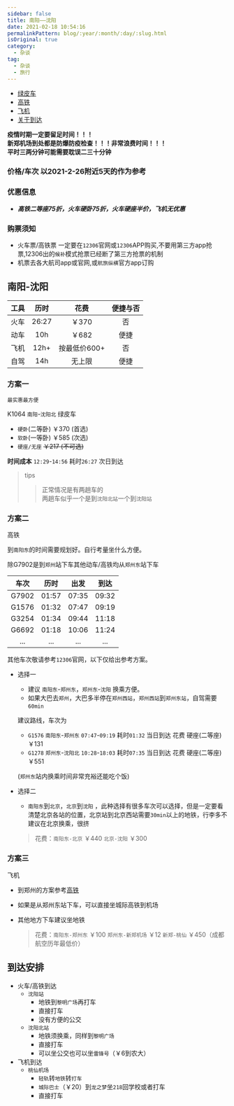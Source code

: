 ```yaml
---
sidebar: false
title: 南阳——沈阳     
date: 2021-02-18 10:54:16   
permalinkPattern: blog/:year/:month/:day/:slug.html  
isOriginal: true
category:
  - 杂谈
tag:
  - 杂谈
  - 旅行
---
```


* [绿皮车](#content1)
* [高铁](#content2)
* [飞机](#content3)
* [关于到达](#content4)

**疫情时期一定要留足时间！！！  
新郑机场到处都是防爆防疫检查！！！非常浪费时间！！！  
平时三两分钟可能需要耽误二三十分钟**

### 价格/车次 以2021-2-26附近5天的作为参考

### 优惠信息

- **_高铁二等座75折，火车硬卧75折，火车硬座半价，飞机无优惠_**

### 购票须知

- 火车票/高铁票 一定要在`12306`官网或`12306`APP购买,不要用第三方app抢票,12306出的`候补`模式抢票已经断了第三方抢票的机制
- 机票去各大航司app或官网,或`航旅纵横`官方app订购

## 南阳-沈阳

| 工具  |  历时   |    花费    | 便捷与否 |
|:---:|:-----:|:--------:|:----:|
| 火车  | 26:27 |   ￥370   |  否   |
| 动车  |  10h  |   ￥682   |  便捷  |
| 飞机  | 12h+  | 按最低价600+ |  否   |
| 自驾  |  14h  |   无上限    |  便捷  |

### <span id = "content1">方案一</span>

`最实惠最方便`

K1064 `南阳`-`沈阳北` 绿皮车

- `硬卧`(二等卧) ￥370 (首选)
- `软卧`(一等卧) ￥585 (次选)
- `硬座/无座` ~~￥217 (不可选)~~

**时间成本**
`12:29`-`14:56`
耗时`26:27`
次日到达

> tips
>> 正常情况是有两趟车的  
> > 两趟车似乎一个是到`沈阳北站`一个到`沈阳站`

### <span id = "content2">方案二</span>

高铁

到`南阳东`的时间需要规划好。自行考量坐什么方便。

除G7902是到`郑州`站下车其他动车/高铁均从`郑州东`站下车

|  车次   |  历时   |  出发   |  到达   |
|:-----:|:-----:|:-----:|:-----:|
| G7902 | 01:57 | 07:35 | 09:32 |
| G1576 | 01:32 | 07:47 | 09:19 |
| G3254 | 01:34 | 09:44 | 11:18 |
| G6692 | 01:18 | 10:06 | 11:24 |
|  ...  |  ...  |  ...  |  ...  |

其他车次敬请参考`12306`官网，以下仅给出参考方案。

* 选择一
    - 建议 `南阳东`-`郑州东`，`郑州东`-`沈阳` 换乘方便。
    - 如果大巴去`郑州`，大巴多半停在`郑州西站`，`郑州西站`到`郑州东站`，自驾需要`60min`

  建议路线，车次为
    - `G1576` `南阳东`-`郑州东` `07:47`-`09:19`
      耗时`01:32`
      当日到达 花费 硬座(二等座)￥131
    - `G1278` `郑州东`-`沈阳北` `10:28`-`18:03`
      耗时`07:35`
      当日到达 花费 硬座(二等座)￥551

  (`郑州东`站内换乘时间非常充裕还能吃个饭)

* 选择二
    - `南阳东`到`北京`，`北京`到`沈阳` ，此种选择有很多车次可以选择，但是一定要看清楚北京各站的位置，北京站到北京西站需要`30min`以上的地铁，行李多不建议在北京换乘，很挤

  > 花费：`南阳东-北京` ￥440 `北京-沈阳` ￥300

### <span id = "content3">方案三</span>

飞机

- 到郑州的方案参考[高铁](#content2)
- 如果是从郑州东站下车，可以直接坐城际高铁到机场
- 其他地方下车建议坐地铁

  > 花费：`南阳东-郑州东` ￥100 `郑州东-新郑机场` ￥12 `新郑-桃仙` ￥450（成都航空历年最低价）

## <span id = "content4">到达安排</span>

- 火车/高铁到达
    - `沈阳站`
        - 地铁到`黎明广场`再打车
        - 直接打车
        - 没有方便的公交
    - `沈阳北站`
        - 地铁须换乘，同样到`黎明广场`
        - 直接打车
        - 可以坐公交也可以坐`雷锋号`（￥6到农大）
- 飞机到达
    - `桃仙机场`
        - `轻轨`转`地铁`转`打车`
        - `城际巴士`（￥20）到`龙之梦`坐`218`回学校或者打车
        - 直接打车
    